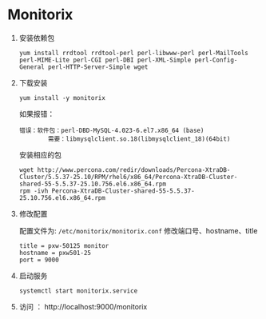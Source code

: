 # Monitorix

1. 安装依赖包
    ```
    yum install rrdtool rrdtool-perl perl-libwww-perl perl-MailTools perl-MIME-Lite perl-CGI perl-DBI perl-XML-Simple perl-Config-General perl-HTTP-Server-Simple wget 
    ```

2. 下载安装
    ```
    yum install -y monitorix
    ```

    如果报错：
    ```
    错误：软件包：perl-DBD-MySQL-4.023-6.el7.x86_64 (base)
            需要：libmysqlclient.so.18(libmysqlclient_18)(64bit)
    ```
    安装相应的包
    ```
    wget http://www.percona.com/redir/downloads/Percona-XtraDB-Cluster/5.5.37-25.10/RPM/rhel6/x86_64/Percona-XtraDB-Cluster-shared-55-5.5.37-25.10.756.el6.x86_64.rpm
    rpm -ivh Percona-XtraDB-Cluster-shared-55-5.5.37-25.10.756.el6.x86_64.rpm 
    ```

3. 修改配置

    配置文件为: `/etc/monitorix/monitorix.conf`
    修改端口号、hostname、title
    ```
    title = pxw-50125 monitor
    hostname = pxw501-25
    port = 9000
    ```

4. 启动服务
    ```
    systemctl start monitorix.service 
    ``` 

5. 访问 ： http://localhost:9000/monitorix
